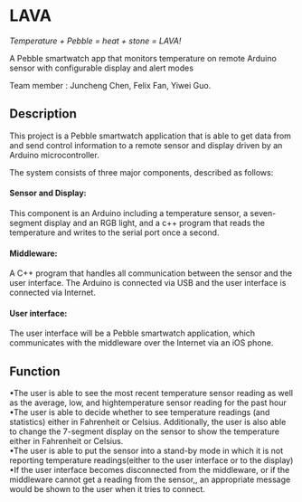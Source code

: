 # LAVA

*Temperature + Pebble = heat + stone = LAVA!*

A Pebble smartwatch app that monitors temperature on remote Arduino sensor with configurable display and alert modes

Team member : Juncheng Chen, Felix Fan, Yiwei Guo. 

## Description
This project is a Pebble smartwatch application that is able to get data from and send control information to a remote sensor and display driven by an Arduino microcontroller.

The system consists of three major components, described as follows:

#### Sensor and Display:

This component is an Arduino including a temperature sensor, a seven-segment display and an RGB light, and a c++ program that reads the temperature and writes to the serial port once a second.

#### Middleware: 

A C++ program that handles all communication between the sensor and the user interface. The Arduino is connected via USB and the user interface is connected via Internet.

#### User interface: 

The user interface will be a Pebble smartwatch application, which communicates with the middleware over the Internet via an iOS phone.


## Function

•The user is able to see the most recent temperature sensor reading as well as the average, low, and hightemperature sensor reading for the past hour\
•The user is able to decide whether to see temperature readings (and statistics) either in Fahrenheit or Celsius. Additionally, the user is also able to change the 7-segment display on the sensor to show the temperature either in Fahrenheit or Celsius.\
•The user is able to put the sensor into a stand-by mode in which it is not reporting temperature readings(either to the user interface or to the display)\
•If the user interface becomes disconnected from the middleware, or if the middleware cannot get a reading from the sensor,, an appropriate message would be shown to the user when it tries to connect.

